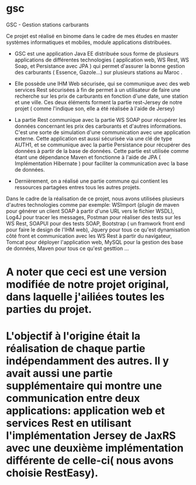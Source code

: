 # gsc
GSC - Gestion stations carburants

Ce projet est réalisé en binome dans le cadre de mes études en master systèmes informatiques et mobiles, module applications distribuées.
- GSC est une application Java EE distribuée sous forme de plusieurs applications de différentes technologies ( application web, WS Rest, WS Soap, et Persistance avec JPA ) qui permet d'assurer la bonne gestion des carburants ( Essence, Gazole...) sur plusieurs stations au Maroc .
- Elle possède une IHM Web sécurisée, qui se communique avec des web services Rest sécurisées à fin de permet à un utilisateur de faire une recherche sur les prix de carburants en fonction d'une date, une station et une ville. Ces deux éléments forment la partie rest-Jersey de notre projet ( comme l'indique son, elle a été réalisée à l'aide de Jersey)
- La partie Rest communique avec la partie WS SOAP pour récupérer les données concernant les prix des carburants et d'autres informations. C'est une sorte de simulation d'une communication avec une application externe.
Cette application est aussi sécurisée via une clé de type AUTH1, et se communique avec la partie Persistance pour récupérer des données à partir de la base de données. Cette partie est utilisée comme étant une dépendance Maven et fonctionne à l'aide de JPA ( Implémentation Hibernate ) pour faciliter la communication avec la base de données.

- Dernièrement, on a réalisé une partie commune qui contient les ressources partagées entres tous les autres projets.

Dans le cadre de la réalisation de ce projet, nous avons utilisées plusieurs d'autres technologies comme par exemple: WSImport (plugin de maven pour générer un client SOAP à partir d'une URL vers le fichier WSDL), Log4J pour tracer les messages, Postman pour réaliser des tests sur les WS Rest, SOAPUI pour des tests SOAP, Bootstrap ( un framwork front end pour faire le design de l'IHM web), Jquery pour tous ce qu'est dynamisation côté front et communication avec les WS Rest à partir du navigateur, Tomcat pour déployer l'application web, MySQL pour la gestion des base de données, Maven pour tous ce qu'est gesttion ...


# A noter que ceci est une version modifiée de notre projet original, dans laquelle j'ailiées toutes les parties du projet.
# L'objectif à l'origine était la réalisation de chaque partie indépendamment des autres. Il y avait aussi une partie supplémentaire qui montre une communication entre deux applications: application web et services Rest en utilisant l'implémentation Jersey de JaxRS avec une deuxième implémentation différente de celle-ci( nous avons choisie RestEasy).


